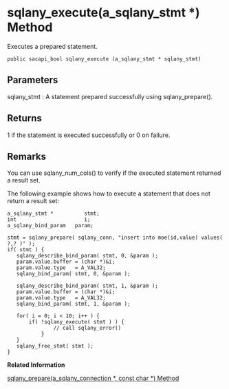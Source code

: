 <!-- loio3bf58a8b6c5f101492becd0c6dedf44f -->

# sqlany\_execute\(a\_sqlany\_stmt \*\) Method

Executes a prepared statement.



```
public sacapi_bool sqlany_execute (a_sqlany_stmt * sqlany_stmt)
```



## Parameters

sqlany\_stmt
:   A statement prepared successfully using sqlany\_prepare\(\).



## Returns

1 if the statement is executed successfully or 0 on failure.



## Remarks

You can use sqlany\_num\_cols\(\) to verify if the executed statement returned a result set.

The following example shows how to execute a statement that does not return a result set:

```
a_sqlany_stmt *          stmt;
int                      i;
a_sqlany_bind_param   param;

stmt = sqlany_prepare( sqlany_conn, "insert into moe(id,value) values( ?,? )" );
if( stmt ) {
   sqlany_describe_bind_param( stmt, 0, &param );
   param.value.buffer = (char *)&i;
   param.value.type   = A_VAL32;
   sqlany_bind_param( stmt, 0, &param );

   sqlany_describe_bind_param( stmt, 1, &param );
   param.value.buffer = (char *)&i;
   param.value.type   = A_VAL32;
   sqlany_bind_param( stmt, 1, &param );

   for( i = 0; i < 10; i++ ) {
       if( !sqlany_execute( stmt ) ) { 
               // call sqlany_error()
           }
   }
   sqlany_free_stmt( stmt );
}
```

**Related Information**  


[sqlany\_prepare\(a\_sqlany\_connection \*, const char \*\) Method](sqlany-prepare-a-sqlany-connection-const-char-method-3bf6a1b.md "Prepares a supplied SQL string.")

